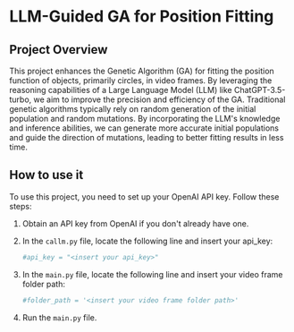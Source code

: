 # LLM-Guided GA for Position Fitting

## Project Overview

This project enhances the Genetic Algorithm (GA) for fitting the position function of objects, primarily circles, in video frames. By leveraging the reasoning capabilities of a Large Language Model (LLM) like ChatGPT-3.5-turbo, we aim to improve the precision and efficiency of the GA. Traditional genetic algorithms typically rely on random generation of the initial population and random mutations. By incorporating the LLM's knowledge and inference abilities, we can generate more accurate initial populations and guide the direction of mutations, leading to better fitting results in less time.


## How to use it

To use this project, you need to set up your OpenAI API key. Follow these steps:

1. Obtain an API key from OpenAI if you don't already have one.
2. In the `callm.py` file, locate the following line and insert your api_key:

   ```python
   #api_key = "<insert your api_key>"
3. In the `main.py` file, locate the following line and insert your video frame folder path:

   ```python
   #folder_path = '<insert your video frame folder path>'

5. Run the `main.py` file.
